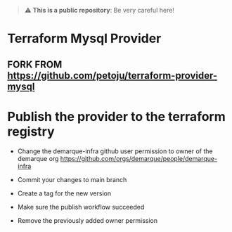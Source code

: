 > :warning: **This is a public repository**: Be very careful here!

# Terraform Mysql Provider


## FORK FROM https://github.com/petoju/terraform-provider-mysql


# Publish the provider to the terraform registry

- Change the demarque-infra github user permission to owner of the demarque org
https://github.com/orgs/demarque/people/demarque-infra

- Commit your changes to main branch

- Create a tag for the new version

- Make sure the publish workflow succeeded

- Remove the previously added owner permission
